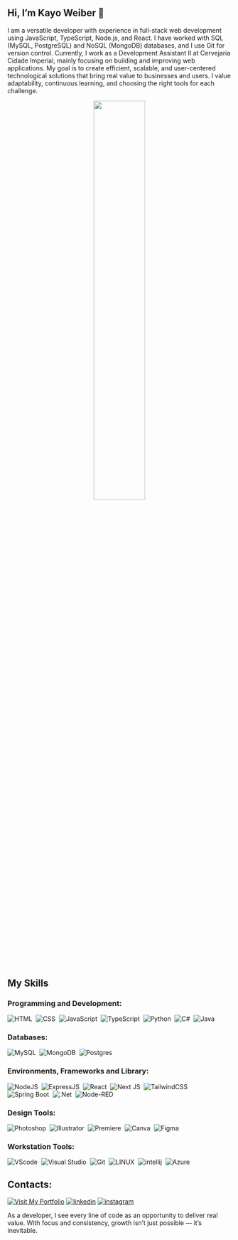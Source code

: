 ## Hi, I’m Kayo Weiber 👋
I am a versatile developer with experience in full-stack web development using JavaScript, TypeScript, Node.js, and React. I have worked with SQL (MySQL, PostgreSQL) and NoSQL (MongoDB) databases, and I use Git for version control.
Currently, I work as a Development Assistant II at Cervejaria Cidade Imperial, mainly focusing on building and improving web applications. My goal is to create efficient, scalable, and user-centered technological solutions that bring real value to businesses and users. I value adaptability, continuous learning, and choosing the right tools for each challenge.
<div align="center" style="margin-bottom:100px">
<img width=48% align="center" src="https://github-readme-stats.vercel.app/api/top-langs/?username=kayoweiber&show_icons=true&theme=dracula&layout=compact" />
</div>

## My Skills

### Programming and Development:

![HTML](https://img.shields.io/badge/HTML5-E34F26?style=for-the-badge&logo=html5&logoColor=white)&nbsp;
![CSS](https://img.shields.io/badge/CSS3-1572B6?style=for-the-badge&logo=css3&logoColor=white)&nbsp;
![JavaScript](https://img.shields.io/badge/JavaScript-F7DF1E?style=for-the-badge&logo=javascript&logoColor=black)&nbsp;
![TypeScript](https://img.shields.io/badge/TypeScript-007ACC?style=for-the-badge&logo=typescript&logoColor=white)&nbsp;
![Python](https://img.shields.io/badge/Python-14354C?style=for-the-badge&logo=python&logoColor=white)&nbsp;
![C#](https://img.shields.io/badge/C%23-239120?style=for-the-badge&logo=csharp&logoColor=white)&nbsp;
![Java](https://img.shields.io/badge/java-%23ED8B00.svg?style=for-the-badge&logo=openjdk&logoColor=white)&nbsp;

### Databases:
![MySQL](https://img.shields.io/badge/mysql-4479A1.svg?style=for-the-badge&logo=mysql&logoColor=white)&nbsp;
![MongoDB](https://img.shields.io/badge/MongoDB-%234ea94b.svg?style=for-the-badge&logo=mongodb&logoColor=white)&nbsp;
![Postgres](https://img.shields.io/badge/PostgreSQL-316192?style=for-the-badge&logo=postgresql&logoColor=white)&nbsp;

### Environments, Frameworks and Library:
![NodeJS](https://img.shields.io/badge/node.js-6DA55F?style=for-the-badge&logo=node.js&logoColor=white)&nbsp;
![ExpressJS](https://img.shields.io/badge/Express%20js-000000?style=for-the-badge&logo=express&logoColor=white)&nbsp;
![React](https://img.shields.io/badge/react-%2320232a.svg?style=for-the-badge&logo=react&logoColor=%2361DAFB)&nbsp;
![Next JS](https://img.shields.io/badge/Next-black?style=for-the-badge&logo=next.js&logoColor=white)&nbsp;
![TailwindCSS](https://img.shields.io/badge/tailwindcss-%2338B2AC.svg?style=for-the-badge&logo=tailwind-css&logoColor=white)&nbsp;
![Spring Boot](https://img.shields.io/badge/Spring_Boot-6DB33F?style=for-the-badge&logo=spring-boot&logoColor=white)&nbsp;
![.Net](https://img.shields.io/badge/.NET-5C2D91?style=for-the-badge&logo=.net&logoColor=white)&nbsp;
![Node-RED](https://img.shields.io/badge/Node--RED-%238F0000.svg?style=for-the-badge&logo=node-red&logoColor=white)&nbsp;


### Design Tools:

![Photoshop](https://img.shields.io/badge/Photoshop-31A8FF?style=for-the-badge&logo=adobe-photoshop&logoColor=white)&nbsp;
![Illustrator](https://img.shields.io/badge/Adobe%20Illustrator-FF9A00?style=for-the-badge&logo=adobe%20illustrator&logoColor=white)&nbsp;
![Premiere](https://img.shields.io/badge/Adobe%20Premiere%20Pro-9999FF?style=for-the-badge&logo=Adobe%20Premiere%20Pro&logoColor=white)&nbsp;
![Canva](https://img.shields.io/badge/Canva-%2300C4CC.svg?style=for-the-badge&logo=Canva&logoColor=white)&nbsp;
![Figma](https://img.shields.io/badge/figma-%23F24E1E.svg?style=for-the-badge&logo=figma&logoColor=white)&nbsp;

### Workstation Tools:

![VScode](https://img.shields.io/badge/vscode-007ACC?style=for-the-badge&logo=visual-studio-code&logoColor=white)&nbsp;
![Visual Studio](https://img.shields.io/badge/Visual_Studio-5C2D91?style=for-the-badge&logo=visual%20studio&logoColor=white)&nbsp;
![Git](https://img.shields.io/badge/GIT-E44C30?style=for-the-badge&logo=git&logoColor=white)&nbsp;
![LINUX](https://img.shields.io/badge/Linux-FCC624?style=for-the-badge&logo=linux&logoColor=black)&nbsp;
![intellij](https://img.shields.io/badge/IntelliJ_IDEA-000000.svg?style=for-the-badge&logo=intellij-idea&logoColor=white)&nbsp;
![Azure](https://img.shields.io/badge/azure-%230072C6.svg?style=for-the-badge&logo=microsoftazure&logoColor=white)&nbsp;
&nbsp;
&nbsp;

## Contacts:

[![Visit My Portfolio](https://img.shields.io/badge/Visit%20My%20Portfolio-Click%20Here-blue?style=for-the-badge&logo=github)](https://www.kayoweiber.com.br)
[![linkedin](https://img.shields.io/badge/LinkedIn-0077B5?style=for-the-badge&logo=linkedin&logoColor=White)](https://www.linkedin.com/in/kayo-weiber-134067280/)
[![instagram](https://img.shields.io/badge/Instagram-E4405F?style=for-the-badge&logo=instagram&logoColor=white)](https://www.instagram.com/kayo_weiber/)
&nbsp;
&nbsp;

As a developer, I see every line of code as an opportunity to deliver real value. With focus and consistency, growth isn’t just possible — it’s inevitable.
